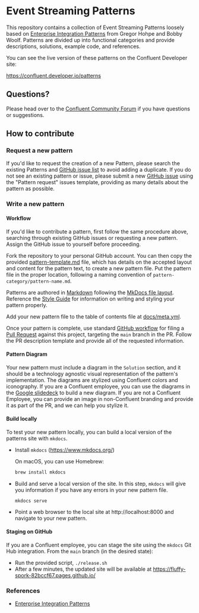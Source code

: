 # Event Streaming Patterns

This repository contains a collection of Event Streaming Patterns loosely based on [Enterprise Integration Patterns](https://www.enterpriseintegrationpatterns.com/patterns/messaging/index.html) from Gregor Hohpe and Bobby Woolf. Patterns are divided up into functional categories and provide descriptions, solutions, example code, and references. 

You can see the live version of these patterns on the Confluent Developer site:
<!-- TODO: Update with proper DCI / patterns link -->
https://confluent.developer.io/patterns

## Questions?

Please head over to the [Confluent Community Forum](https://forum.confluent.io/) if you have questions or suggestions.

## How to contribute

### Request a new pattern 

If you'd like to request the creation of a new Pattern, please search the existing Patterns and [GitHub issue list](https://github.com/confluentinc/event-streaming-patterns/issues) to avoid adding a duplicate. If you do not see an existing pattern or issue, please submit a new [GitHub issue](https://github.com/confluentinc/event-streaming-patterns/issues) using the "Pattern request" issues template, providing as many details about the pattern as possible.

### Write a new pattern

#### Workflow

If you'd like to contribute a pattern, first follow the same procedure above, searching through existing GitHub issues or requesting a new pattern. Assign the GitHub issue to yourself before proceeding.

Fork the repository to your personal GitHub account. You can then copy the provided [pattern-template.md](pattern-template.md) file, which has details on the accepted layout and content for the pattern text, to create a new pattern file. Put the pattern file in the proper location, following a naming convention of `pattern-category/pattern-name.md`.

Patterns are authored in [Markdown](https://www.mkdocs.org/user-guide/writing-your-docs/#writing-with-markdown) following the [MkDocs file layout](https://www.mkdocs.org/user-guide/writing-your-docs/).
Reference the [Style Guide](style-guide.md) for information on writing and styling your pattern properly.

Add your new pattern file to the table of contents file at [docs/meta.yml](./docs/meta.yml).

Once your pattern is complete, use standard [GitHub workflow](https://docs.github.com/en/github/collaborating-with-pull-requests/proposing-changes-to-your-work-with-pull-requests/creating-a-pull-request-from-a-fork) for filing a [Pull Request](https://github.com/confluentinc/event-streaming-patterns/pulls) against this project, targeting the `main` branch in the PR. Follow the PR description template and provide all of the requested information.

#### Pattern Diagram

Your new pattern must include a diagram in the `Solution` section, and it should be a technology agnostic visual representation of the pattern's implementation. The diagrams are stylized using Confluent colors and iconography. If you are a Confluent employee, you can use the diagrams in the [Google slidedeck](https://docs.google.com/presentation/d/1Zf256Z6fBvre3uclIbmxXsDpnTIxiBX66b13pHbGIYc/edit?usp=sharing) to build a new diagram. If you are not a Confluent Employee, you can provide an image in non-Confluent branding and provide it as part of the PR, and we can help you stylize it.

#### Build locally

To test your new pattern locally, you can build a local version of the patterns site with `mkdocs`.

- Install `mkdocs` (https://www.mkdocs.org/)

    On macOS, you can use Homebrew:
    ```bash
    brew install mkdocs
    ```

- Build and serve a local version of the site. In this step, `mkdocs` will give you information if you have any errors in your new pattern file.
    ```
    mkdocs serve
    ```

- Point a web browser to the local site at http://localhost:8000 and navigate to your new pattern.

#### Staging on GitHub

If you are a Confluent employee, you can stage the site using the `mkdocs` Git Hub integration. From the `main` branch (in the desired state): 
- Run the provided script, `./release.sh`
- After a few minutes, the updated site will be available at https://fluffy-spork-82bccf67.pages.github.io/

### References

- [Enterprise Integration Patterns](https://www.enterpriseintegrationpatterns.com)
